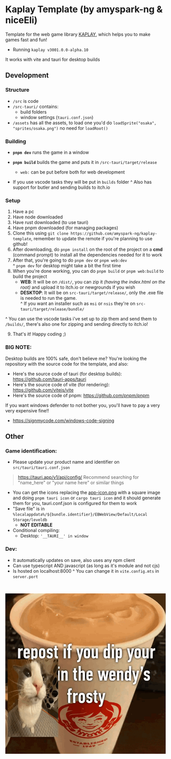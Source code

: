 # Kaplay Template (by amyspark-ng & niceEli)
Template for the web game library [KAPLAY](https://kaplayjs.com/), which helps you to make games fast and fun!
* Running `kaplay v3001.0.0-alpha.10`

It works with vite and tauri for desktop builds

## Development
### Structure
- `/src` is code<br>
- `/src-tauri/` contains:
	- build folders<br>
	- window settings (`tauri.conf.json`)<br>
- `/assets` has all the assets, to load one you'd do `loadSprite("osaka", "sprites/osaka.png")` no need for `loadRoot()`

### Building
- **`pnpm dev`** runs the game in a window
- **`pnpm build`** builds the game and puts it in `/src-tauri/target/release`
	- `web:` can be put before both for web development

- If you use vscode tasks they will be put in `builds` folder
^ Also has support for butler and sending builds to itch.io

### Setup
1. Have a pc
2. Have node downloaded
3. Have rust downloaded (to use tauri)
4. Have pnpm downloaded (for managing packages)
5. Clone this using `git clone https://github.com/amyspark-ng/kaplay-template`, remember to update the remote if you're planning to use github!
6. After downloading, do `pnpm install` on the root of the project on a **cmd** (command prompt) to install all the dependencies needed for it to work
7. After that, you're going to do `pnpm dev` or `pnpm web:dev`<br>
^ `pnpm dev` for desktop might take a bit the first time
8. When you're done working, you can do `pnpm build` or `pnpm web:build` to build the project
	* **WEB**: It will be on `/dist/`, you can zip it _(having the index.html on the root)_ and upload it to itch.io or newgrounds if you wish
	* **DESKTOP**: It will be on `src-tauri/target/release/`, only the .exe file is needed to run the game.<br>
	^ If you want an installer such as `msi` or `nsis` they're on `src-tauri/target/release/bundle/`

^ You can use the vscode tasks i've set up to zip them and send them to `/builds/`, there's also one for zipping and sending directly to itch.io!<br>

9. That's it! Happy coding ;)

### **BIG NOTE:** <br>
Desktop builds are 100% safe, don't believe me? You're looking the repository with the source code for the template, and also:<br>
* Here's the source code of tauri (for desktop builds): https://github.com/tauri-apps/tauri<br> 
* Here's the source code of vite (for rendering): https://github.com/vitejs/vite<br>
* Here's the source code of pnpm: https://github.com/pnpm/pnpm<br>

If you want windows defender to not bother you, you'll have to pay a very very expensive fine!!
* https://signmycode.com/windows-code-signing

## Other
### Game identification: 
- Please update your product name and identifier on `src/tauri/tauri.conf.json`<br>
> https://tauri.app/v1/api/config/
Recommend searching for "name_here" or "your name here" or similar things 
- You can get the icons replacing the [app-icon.png](app-icon.png) with a square image and doing `pnpm tauri icon` or `cargo tauri icon` and it should generate them for you, tauri.conf.json is configured for them to work
- "Save file" is in `%localappdata%/${bundle.identifier}/EBWebView/Default/Local Storage/leveldb`
	- **NOT EDITABLE**
- Conditional compiling: 
	- Desktop: `'__TAURI__' in window`

### Dev:
- It automatically updates on save, also uses any npm client
- Can use typescript AND javascript (as long as it's module and not cjs)
- Is hosted on localhost:8000
^ You can change it in `vite.config.mts` in `server.port`

<br>

![Repost if you dip your  in the wendy's frosty](app-icon.png "Repost if you dip your  in the wendy's frosty")